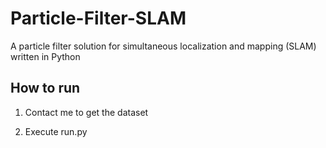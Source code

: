 # Particle-Filter-SLAM
A particle filter solution for simultaneous localization and mapping (SLAM) written in Python

## How to run
1. Contact me to get the dataset

2. Execute run.py 
